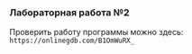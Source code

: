 ### **Лабораторная работа №2**
Проверить работу программы можно здесь:
`https://onlinegdb.com/B1OmWuRX_`